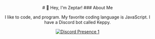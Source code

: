 <div align='center'>
# 👋 Hey, I'm Zeptar!
### About Me

I like to code, and program. My favorite coding language is JavaScript.
I have a Discord bot called Keppy.

[![Discord Presence 1](https://lanyard.cnrad.dev/api/893211748767768606)](https://discord.com/users/893211748767768606)
</div>
